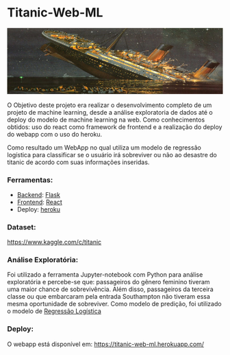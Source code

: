 # Titanic-Web-ML

![titanic_banner](./image_banner.png)

O Objetivo deste projeto era realizar o desenvolvimento completo de um projeto de machine learning, desde a análise exploratoria de dados até o deploy do modelo de machine learning na web. Como conhecimentos obtidos: uso do react como framework de frontend e a realização do deploy do webapp com o uso do heroku. 

Como resultado um WebApp no qual utiliza um modelo de regressão logística para classificar se o usuário irá sobreviver ou não ao desastre do titanic de acordo com suas informações inseridas.



### Ferramentas: ###
* [Backend](https://github.com/viniCerutti/Titanic-Web-ML/tree/master/server): [Flask](https://flask.palletsprojects.com/en/1.1.x/) 
* [Frontend](https://github.com/viniCerutti/Titanic-Web-ML/tree/master/client): [React](https://reactjs.org/)
* Deploy: [heroku](https://www.heroku.com/)

### Dataset: ###
https://www.kaggle.com/c/titanic
### Análise Exploratória: ###
Foi utilizado a ferramenta Jupyter-notebook com Python para análise exploratória e percebe-se que: passageiros do gênero feminino tiveram uma maior chance de sobrevivência. Além disso, passageiros da terceira classe ou que embarcaram pela entrada Southampton não tiveram essa mesma oportunidade de sobreviver. Como modelo de predição, foi utilizado o modelo de [Regressão Logística](https://scikit-learn.org/stable/modules/generated/sklearn.linear_model.LogisticRegression.html#sklearn.linear_model.LogisticRegression)

### Deploy: ###
O webapp está disponível em: https://titanic-web-ml.herokuapp.com/
